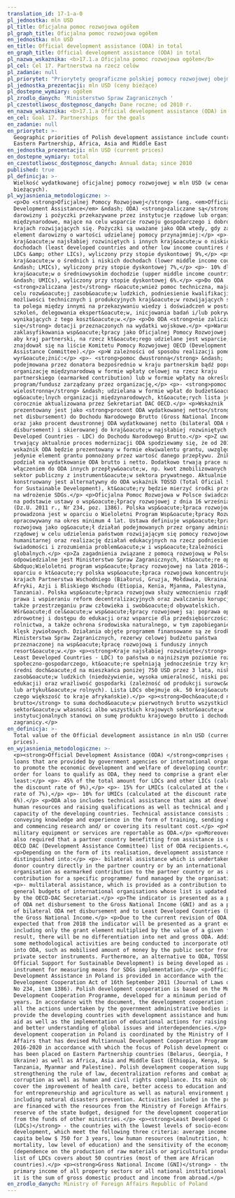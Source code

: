 ```yaml
---
translation_id: 17-1-a-0
pl_jednostka: mln USD
pl_title: Oficjalna pomoc rozwojowa ogółem
pl_graph_title: Oficjalna pomoc rozwojowa ogółem
en_jednostka: mln USD
en_title: Official development assistance (ODA) in total
en_graph_title: Official development assistance (ODA) in total
pl_nazwa_wskaznika: <b>17.1.a Oficjalna pomoc rozwojowa ogółem</b>
pl_cel: Cel 17. Partnerstwa na rzecz celów
pl_zadanie: null
pl_priorytet: "Priorytety geograficzne polskiej pomocy rozwojowej obejmują kraje Partnerstwa Wschodniego, Azji, Afryki i\_Bliskiego Wschodu"
pl_jednostka_prezentacji: mln USD (ceny bieżące)
pl_dostepne_wymiary: ogółem
pl_zrodlo_danych: 'Ministerstwo Spraw Zagranicznych '
pl_czestotliwosc_dostępnosc_danych: Dane roczne; od 2010 r.
en_nazwa_wskaznika: <b>17.1.a Official development assistance (ODA) in total</b>
en_cel: Goal 17. Partnerships  for the goals
en_zadanie: null
en_priorytet: >-
  Geographic priorities of Polish development assistance include countries of
  Eastern Partnership, Africa, Asia and Middle East
en_jednostka_prezentacji: mln USD (current prices)
en_dostepne_wymiary: total
en_czestotliwosc_dostępnosc_danych: Annual data; since 2010
published: true
pl_definicja: >-
  Wielkość wydatkowanej oficjalnej pomocy rozwojowej w mln USD (w cenach
  bieżących).
pl_wyjasnienia_metodologiczne: >-
  <p>Do <strong>Oficjalnej Pomocy Rozwojowej</strong> (ang. <em>Official
  Development Assistance</em> &ndash; ODA) <strong>zaliczane są</strong>
  darowizny i pożyczki przekazywane przez instytucje rządowe lub organizacje
  międzynarodowe, mające na celu wsparcie rozwoju gospodarczego i dobrobytu w
  krajach rozwijających się. Pożyczki są uważane jako ODA wtedy, gdy zawierają
  element darowizny o wartości udzielanej pomocy przynajmniej:</p> <p>- 45% dla
  kraj&oacute;w najsłabiej rozwiniętych i innych kraj&oacute;w o niskich
  dochodach (least developed countries and other low income countires &ndash;
  LDCs &amp; other LICs), wyliczony przy stopie dyskontowej 9%,</p> <p>- 15% dla
  kraj&oacute;w o średnich i niskich dochodach (lower middle income countries
  &ndash; LMICs), wyliczony przy stopie dyskontowej 7%,</p> <p>- 10% dla
  kraj&oacute;w o średniowysokim dochodzie (upper middle income countries
  &ndash; UMICs), wyliczony przy stopie dyskontowej 6%.</p> <p>Do ODA
  <strong>zaliczana jest</strong> r&oacute;wnież pomoc techniczna, mająca na
  celu rozw&oacute;j zasob&oacute;w ludzkich, podniesienie kwalifikacji oraz
  możliwości technicznych i produkcyjnych kraj&oacute;w rozwijających się. Pomoc
  ta polega między innymi na przekazywaniu wiedzy i doświadczeń w postaci
  szkoleń, delegowania ekspert&oacute;w, inicjowania badań i/lub pokrywania
  wynikających z tego koszt&oacute;w.</p> <p>Do ODA <strong>nie zalicza
  się</strong> dotacji przeznaczonych na wydatki wojskowe.</p> <p>Warunkiem
  zaklasyfikowania wsp&oacute;łpracy jako Oficjalnej Pomocy Rozwojowej jest to,
  aby kraj partnerski, na rzecz kt&oacute;rego udzielane jest wsparcie,
  znajdował się na liście Komitetu Pomocy Rozwojowej OECD (Development
  Assistance Committee).</p> <p>W zależności od sposobu realizacji pomocy możemy
  wyr&oacute;żnić:</p> <p>- <strong>pomoc dwustronną</strong> &ndash;
  podejmowana przez donatora bezpośrednio w kraju partnerskim bądź poprzez
  organizację międzynarodową w formie wpłaty celowej na rzecz kraju
  partnerskiego (earmarked contribution) lub w formie wpłaty na określony
  program/fundusz zarządzany przez organizację,</p> <p>- <strong>pomoc
  wielostronną</strong> &ndash; udzielana w formie wpłat do budżet&oacute;w
  og&oacute;lnych organizacji międzynarodowych, kt&oacute;rych lista jest
  corocznie aktualizowana przez Sekretariat DAC OECD.</p> <p>Wskaźnik
  prezentowany jest jako <strong>procent ODA wydatkowanej netto</strong> (ODA
  net disbursement) do Dochodu Narodowego Brutto (Gross National Income - GNI)
  oraz jako procent dwustronnej ODA wydatkowanej netto (bilateral ODA net
  disbursement) i skierowanej do kraj&oacute;w najsłabiej rozwiniętych (Least
  Developed Countries - LDC) do Dochodu Narodowego Brutto.</p> <p>Z uwagi na
  trwający aktualnie proces modernizacji ODA spodziewamy się, że od 2018 r.
  wskaźnik ODA będzie prezentowany w formie ekwiwalentu grantu, uwzględniającej
  jedynie element grantu pomnożony przez wartość danego przepływu. Zniknie zatem
  podział na wydatkowanie ODA brutto i netto. Dodatkowo trwają prace nad
  włączeniem do ODA innych przepływ&oacute;w, np. kwot zmobilizowanych przez
  sektor publiczny z instrument&oacute;w sektora prywatnego. Aktualnie
  konstruowany jest alternatywny do ODA wskaźnik TOSSD (Total Oficial Support
  for Sustainable Development), kt&oacute;ry będzie mierzyć środki przeznaczane
  na wdrożenie SDGs.</p> <p>Oficjalna Pomoc Rozwojowa w Polsce świadczona jest
  na podstawie ustawy o wsp&oacute;łpracy rozwojowej z dnia 16 września 2011 r.
  (Dz.U. 2011 r., Nr 234, poz. 1386). Polska wsp&oacute;łpraca rozwojowa
  prowadzona jest w oparciu o Wieloletni Program Wsp&oacute;łpracy Rozwojowej
  opracowywany na okres minimum 4 lat. Ustawa definiuje wsp&oacute;łpracę
  rozwojową jako og&oacute;ł działań podejmowanych przez organy administracji
  rządowej w celu udzielenia państwom rozwijającym się pomocy rozwojowej, pomocy
  humanitarnej oraz realizację działań edukacyjnych na rzecz podniesienia
  świadomości i zrozumienia problem&oacute;w i wsp&oacute;łzależności
  globalnych.</p> <p>Za zagadnienia związane z pomocą rozwojową w Polsce
  odpowiedzialne jest Ministerstwo Spraw Zagranicznych, kt&oacute;re opracowało
  &bdquo;Wieloletni program wsp&oacute;łpracy rozwojowej na lata 2016-2020, w
  oparciu o kt&oacute;ry polska wsp&oacute;łpraca rozwojowa koncentruje się na
  krajach Partnerstwa Wschodniego (Białoruś, Gruzja, Mołdawia, Ukraina) oraz
  Afryki, Azji i Bliskiego Wschodu (Etiopia, Kenia, Mjanma, Palestyna, Senegal,
  Tanzania). Polska wsp&oacute;łpraca rozwojowa służy wzmocnieniu rząd&oacute;w
  prawa i wspieraniu reform decentralizacyjnych oraz zwalczaniu korupcji, a
  także przestrzeganiu praw człowieka i swob&oacute;d obywatelskich.
  Wśr&oacute;d cel&oacute;w wsp&oacute;łpracy rozwojowej są: poprawa opieki
  zdrowotnej i dostępu do edukacji oraz wsparcie dla przedsiębiorczości i
  rolnictwa, a także ochrona środowiska naturalnego, w tym zapobieganie skutkom
  klęsk żywiołowych. Działania objęte programem finansowane są ze środk&oacute;w
  Ministerstwa Spraw Zagranicznych, rezerwy celowej budżetu państwa
  przeznaczonej na wsp&oacute;łpracę rozwojową i funduszy innych
  resort&oacute;w.</p> <p><strong>Kraje najsłabiej rozwinięte</strong> (ang.
  Least Developed Countries - LDC) to państwa o najniższym poziomie rozwoju
  społeczno-gospodarczego, kt&oacute;re spełniają jednocześnie trzy kryteria:
  średni doch&oacute;d na mieszkańca poniżej 750 USD przez 3 lata, niski poziom
  zasob&oacute;w ludzkich (niedożywienie, wysoka umieralność, niski poziom
  edukacji) oraz wrażliwość gospodarki (zależność od produkcji surowc&oacute;w
  lub artykuł&oacute;w rolnych). Lista LDCs obejmuje ok. 50 kraj&oacute;w (z
  czego większość to kraje afrykańskie).</p> <p><strong>Doch&oacute;d narodowy
  brutto</strong> to suma dochod&oacute;w pierwotnych brutto wszystkich
  sektor&oacute;w własności albo wszystkich krajowych sektor&oacute;w
  instytucjonalnych stanowi on sumę produktu krajowego brutto i dochodu z
  zagranicy.</p>
en_definicja: >-
  Total value of the Official development assistance in mln USD (current
  prices).
en_wyjasnienia_metodologiczne: >-
  <p><strong>Official Development Assistance (ODA) </strong>comprises grants and
  loans that are provided by government agencies or international organizations
  to promote the economic development and welfare of developing countries. In
  order for loans to qualify as ODA, they need to comprise a grant element of at
  least:</p> <p>- 45% of the total amount for LDCs and other LICs (calculated at
  the discount rate of 9%),</p> <p>- 15% for LMICs (calculated at the discount
  rate of 7%),</p> <p>- 10% for UMICs (calculated at the discount rate of
  6%).</p> <p>ODA also includes technical assistance that aims at developing
  human resources and raising qualifications as well as technical and productive
  capacity of the developing countries. Technical assistance consists in, i. a.,
  conveying knowledge and experience in the form of training, sending experts
  and commencing research and/ or covering its resultant cost.</p> <p>No
  military equipment or services are reportable as ODA.</p> <p>Moreover, it is
  also required that a partner country benefitting from assistance is on the
  OECD DAC (Development Assistance Committee) list of ODA recipients.</p>
  <p>Depending on the form of its realisation, development assistance might be
  distinguished into:</p> <p>- bilateral assistance which is undertaken by the
  donor country directly in the partner country or by an international
  organisation as earmarked contribution to the partner country or as a
  contribution for a specific programme/ fund managed by the organisation,</p>
  <p>- multilateral assistance, which is provided as a contribution to the
  general budgets of international organisations whose list is updated annually
  by the OECD-DAC Secretariat.</p> <p>The indicator is presented as a percentage
  of ODA net disbursement to the Gross National Income (GNI) and as a percentage
  of bilateral ODA net disbursement and to Least Developed Countries (LDCs) to
  the Gross National Income.</p> <p>Due to the current revision of ODA, it is
  expected that from 2018 the indicator will be presented as a grant equivalent
  including only the grant element multiplied by the value of a given flow. As a
  result, there will be no differentiation into net and gross ODA. Additionally,
  some methodological activities are being conducted to incorporate other flows
  into ODA, such as mobilised amount of money by the public sector from the
  private sector instruments. Furthermore, an alternative to ODA, TOSSD (Total
  Official Support for Sustainable Development) is being developed as an
  instrument for measuring means for SDGs implementation.</p> <p>Official
  Development Assistance in Poland is provided in accordance with the
  Development Cooperation Act of 16th September 2011 (Journal of Laws of 2011,
  No 234, item 1386). Polish development cooperation is based on the Multiannual
  Development Cooperation Programme, developed for a minimum period of four
  years. In accordance with the document, the development cooperation includes
  all the actions undertaken by the government administrative bodies in order to
  provide the developing countries with development assistance and humanitarian
  aid as well as the implementation of educational actions for raising awareness
  and better understanding of global issues and interdependencies.</p> <p>The
  development cooperation in Poland is coordinated by the Ministry of Foreign
  Affairs that has devised Multiannual Development Cooperation Programme for
  2016-2020 in accordance with which the focus of Polish development cooperation
  has been placed on Eastern Partnership countries (Belarus, Georgia, Moldova,
  Ukraine) as well as Africa, Asia and Middle East (Ethiopia, Kenya, Senegal and
  Tanzania, Myanmar and Palestine). Polish development cooperation supports
  strengthening the rule of law, decentralization reforms and combat against
  corruption as well as human and civil rights compliance. Its main objectives
  cover the improvement of health care, better access to education and support
  for entrepreneurship and agriculture as well as natural environment protection
  including natural disasters prevention. Activities included in the programme
  are financed with the resources from the Ministry of Foreign Affairs, target
  reserve of the state budget, designed for the development cooperation, and
  from the funds of other ministries.</p> <p><strong>Least Developed Countries
  (LDCs)</strong> - the countries with the lowest levels of socio-economic
  development, which meet the following three criteria: average income per
  capita below $ 750 for 3 years, low human resources (malnutrition, high
  mortality, low level of education) and the sensitivity of the economy
  (dependence on the production of raw materials or agricultural products). The
  list of LDCs covers about 50 countries (most of them are African
  countries).</p> <p><strong>Gross National Income (GNI)</strong> - the gross
  primary income of all property sectors or all national institutional sectors
  it is the sum of gross domestic product and income from abroad.</p>
en_zrodlo_danych: Ministry of Foreign Affairs Republic of Poland
---
```

